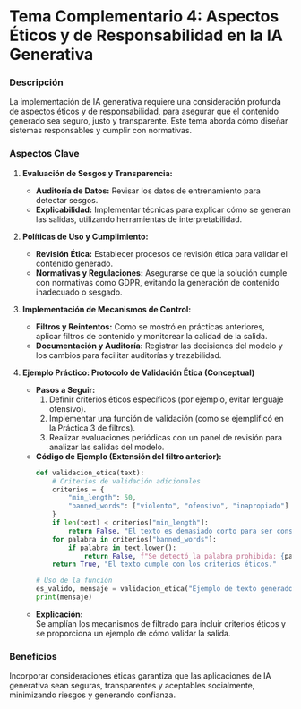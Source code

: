 # Tema Complementario 4: Aspectos Éticos y de Responsabilidad en la IA Generativa

### Descripción  
La implementación de IA generativa requiere una consideración profunda de aspectos éticos y de responsabilidad, para asegurar que el contenido generado sea seguro, justo y transparente. Este tema aborda cómo diseñar sistemas responsables y cumplir con normativas.

### Aspectos Clave

1. **Evaluación de Sesgos y Transparencia:**
   - **Auditoría de Datos:** Revisar los datos de entrenamiento para detectar sesgos.
   - **Explicabilidad:** Implementar técnicas para explicar cómo se generan las salidas, utilizando herramientas de interpretabilidad.

2. **Políticas de Uso y Cumplimiento:**
   - **Revisión Ética:** Establecer procesos de revisión ética para validar el contenido generado.
   - **Normativas y Regulaciones:** Asegurarse de que la solución cumple con normativas como GDPR, evitando la generación de contenido inadecuado o sesgado.

3. **Implementación de Mecanismos de Control:**
   - **Filtros y Reintentos:** Como se mostró en prácticas anteriores, aplicar filtros de contenido y monitorear la calidad de la salida.
   - **Documentación y Auditoría:** Registrar las decisiones del modelo y los cambios para facilitar auditorías y trazabilidad.

4. **Ejemplo Práctico: Protocolo de Validación Ética (Conceptual)**
   - **Pasos a Seguir:**
     1. Definir criterios éticos específicos (por ejemplo, evitar lenguaje ofensivo).
     2. Implementar una función de validación (como se ejemplificó en la Práctica 3 de filtros).
     3. Realizar evaluaciones periódicas con un panel de revisión para analizar las salidas del modelo.
   - **Código de Ejemplo (Extensión del filtro anterior):**
     ```python
     def validacion_etica(text):
         # Criterios de validación adicionales
         criterios = {
             "min_length": 50,
             "banned_words": ["violento", "ofensivo", "inapropiado"]
         }
         if len(text) < criterios["min_length"]:
             return False, "El texto es demasiado corto para ser considerado ético."
         for palabra in criterios["banned_words"]:
             if palabra in text.lower():
                 return False, f"Se detectó la palabra prohibida: {palabra}"
         return True, "El texto cumple con los criterios éticos."

     # Uso de la función
     es_valido, mensaje = validacion_etica("Ejemplo de texto generado que contiene información inofensiva.")
     print(mensaje)
     ```
   - **Explicación:**  
     Se amplían los mecanismos de filtrado para incluir criterios éticos y se proporciona un ejemplo de cómo validar la salida.

### Beneficios  
Incorporar consideraciones éticas garantiza que las aplicaciones de IA generativa sean seguras, transparentes y aceptables socialmente, minimizando riesgos y generando confianza.